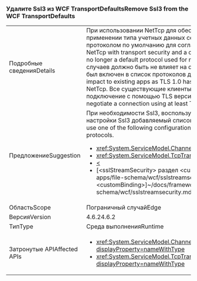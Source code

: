 ### <a name="remove-ssl3-from-the-wcf-transportdefaults"></a><span data-ttu-id="8c826-101">Удалите Ssl3 из WCF TransportDefaults</span><span class="sxs-lookup"><span data-stu-id="8c826-101">Remove Ssl3 from the WCF TransportDefaults</span></span>

|   |   |
|---|---|
|<span data-ttu-id="8c826-102">Подробные сведения</span><span class="sxs-lookup"><span data-stu-id="8c826-102">Details</span></span>|<span data-ttu-id="8c826-103">При использовании NetTcp для обеспечения безопасности транспорта и применении типа учетных данных сертификата протокол SSL 3 больше не является протоколом по умолчанию для согласования безопасного соединения.</span><span class="sxs-lookup"><span data-stu-id="8c826-103">When using NetTcp with transport security and a credential type of certificate, the SSL 3 protocol is no longer a default protocol used for negotiating a secure connection.</span></span> <span data-ttu-id="8c826-104">В большинстве случаев должно быть не влияет на существующие приложения как TLS 1.0 всегда был включен в список протоколов для NetTcp.</span><span class="sxs-lookup"><span data-stu-id="8c826-104">In most cases there should be no impact to existing apps as TLS 1.0 has always been included in the protocol list for NetTcp.</span></span> <span data-ttu-id="8c826-105">Все существующие клиенты должны иметь возможность согласовывать подключение с помощью TLS версии не ниже 1.0.</span><span class="sxs-lookup"><span data-stu-id="8c826-105">All existing clients should be able to negotiate a connection using at least TLS1.0.</span></span>|
|<span data-ttu-id="8c826-106">Предложение</span><span class="sxs-lookup"><span data-stu-id="8c826-106">Suggestion</span></span>|<span data-ttu-id="8c826-107">При необходимости Ssl3, воспользуйтесь одним из указанных ниже способов настройки Ssl3 добавляемый список протоколов, согласованный.</span><span class="sxs-lookup"><span data-stu-id="8c826-107">If Ssl3 is required, use one of the following configuration mechanisms to add Ssl3 to the list of negotiated protocols.</span></span><ul><li><xref:System.ServiceModel.Channels.SslStreamSecurityBindingElement.SslProtocols></li><li><xref:System.ServiceModel.TcpTransportSecurity.SslProtocols></li><li>[<](~/docs/framework/configure-apps/file-schema/wcf/transport-of-nettcpbinding.md)</li><li><span data-ttu-id="8c826-108">[&lt;sslStreamSecurity&gt; раздел &lt;customBinding&gt;] ~ / docs/framework/configure-apps/file-schema/wcf/sslstreamsecurity.md)</span><span class="sxs-lookup"><span data-stu-id="8c826-108">[&lt;sslStreamSecurity&gt; section of &lt;customBinding&gt;]~/docs/framework/configure-apps/file-schema/wcf/sslstreamsecurity.md)</span></span></li></ul>|
|<span data-ttu-id="8c826-109">Область</span><span class="sxs-lookup"><span data-stu-id="8c826-109">Scope</span></span>|<span data-ttu-id="8c826-110">Пограничный случай</span><span class="sxs-lookup"><span data-stu-id="8c826-110">Edge</span></span>|
|<span data-ttu-id="8c826-111">Версия</span><span class="sxs-lookup"><span data-stu-id="8c826-111">Version</span></span>|<span data-ttu-id="8c826-112">4.6.2</span><span class="sxs-lookup"><span data-stu-id="8c826-112">4.6.2</span></span>|
|<span data-ttu-id="8c826-113">Тип</span><span class="sxs-lookup"><span data-stu-id="8c826-113">Type</span></span>|<span data-ttu-id="8c826-114">Среда выполнения</span><span class="sxs-lookup"><span data-stu-id="8c826-114">Runtime</span></span>|
|<span data-ttu-id="8c826-115">Затронутые API</span><span class="sxs-lookup"><span data-stu-id="8c826-115">Affected APIs</span></span>|<ul><li><xref:System.ServiceModel.Channels.SslStreamSecurityBindingElement.SslProtocols?displayProperty=nameWithType></li><li><xref:System.ServiceModel.TcpTransportSecurity.SslProtocols?displayProperty=nameWithType></li></ul>|

